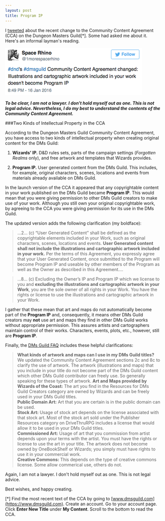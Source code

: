 ```yaml
---
layout: post
title: Program IP
---
```

I [tweeted](https://www.twitter.com/1morespacerhino) about the recent change to the Community Content Agreement (CCA) on the Dungeon Masters Guild\[\*\]. Some had asked me about it. Here's an informal layman's reading.

![Tweet about DMs Guild](/img/20160116_tweet.png)

_**To be clear, I am not a lawyer. I don't hold myself out as one. This is not legal advice. Nevertheless, I do my best to understand the contents of the Community Content Agreement.**_

###Two Kinds of Intellectual Property in the CCA

According to the Dungeon Masters Guild Community Content Agreement, you have access to two kinds of intellectual property when creating original content for the DMs Guild:

1. **Wizards' IP.** D&D rules sets, parts of the campaign settings (*Forgotten Realms* only), and free artwork and templates that Wizards provides.

2. **Program IP.** User generated content from the DMs Guild. This includes, for example, original characters, scenes, locations and events from materials already available on DMs Guild.

In the launch version of the CCA it appeared that any copyrightable content in your work published on the DMs Guild became **Program IP**. This would mean that you were giving permission to other DMs Guild creators to make use of your work. Although you still own your original copyrightable work, by agreeing to the CCA you were giving permission for its use in the DMs Guild.

The updated version adds the following clarification (my boldface):

>...2... \(c\) “User Generated Content” shall be defined as the copyrightable elements included in your Work, such as original characters, scenes, locations and events. **User Generated content shall not include the illustrations and cartographic artwork included in your work.** Per the terms of this Agreement, you expressly agree that your User Generated Content, once submitted to the Program will become Program IP and useable by other members of the Program as well as the Owner as described in this Agreement....

>...8... \(c\) Excluding the Owner’s IP and Program IP which we license to you and **excluding the illustrations and cartographic artwork in your Work**, you are the sole owner of all rights in your Work. You have the rights or license to use the illustrations and cartographic artwork in your Work.

I gather that these mean that art and maps do not automatically become part of the **Program IP** and, consequently, it means other DMs Guild creators may **not** use art and maps they find in other DMs Guild works without appropriate permission. This assures artists and cartographers maintain control of their works. Characters, events, plots, etc., however, still are **Program IP**.

Finally, the [DMs Guild FAQ](https://www.dmsguild.com/whatisdmsguild.php) includes these helpful clarifications:

>**What kinds of artwork and maps can I use in my DMs Guild titles?**
We updated the Community Content Agreement sections 2c and 8c to clarify the use of artwork. The artwork (illustrations and maps) that you include in your title do not become part of the DMs Guild content which other DMs Guild contributor can freely use. So generally speaking for these types of artwork.
**Art and Maps provided by Wizards of the Coast:**
The art you find in the Resources for DMs Guild Creators category are owned by Wizards and can be freely used in your DMs Guild titles.  
**Public Domain Art:** Art that you are certain is in the public domain can be used.  
**Stock Art:** Usage of stock art depends on the license associated with that stock art. Most of the stock art sold under the Publisher Resources category on DriveThruRPG includes a license that would allow it to be used in your DMs Guild titles.  
**Commissioned Art:** Usage of art that you commission from artist depends upon your terms with the artist. You must have the rights or license to use the art in your title. The artwork does not become owned by OneBookShelf or Wizards; you simply must have rights to use it in your commercial work.  
**Creative Commons:** This depends on the type of creative commons license. Some allow commerical use, others do not.

Again, I am not a lawyer. I don't hold myself out as one. This is not legal advice.

Best wishes, and happy creating.

\[\*\] Find the most recent text of the CCA by going to [www.dmsguild.com](https://www.dmsguild.com). Create an account. Go to your account page. Click **Enter New Title** under **My Content**. Scroll to the bottom to read the CCA.
